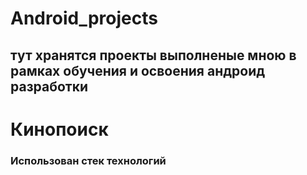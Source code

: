 # Android_projects
## тут хранятся проекты выполненые мною в рамках обучения и освоения андроид разработки
# Кинопоиск
### Использован стек  технологий 